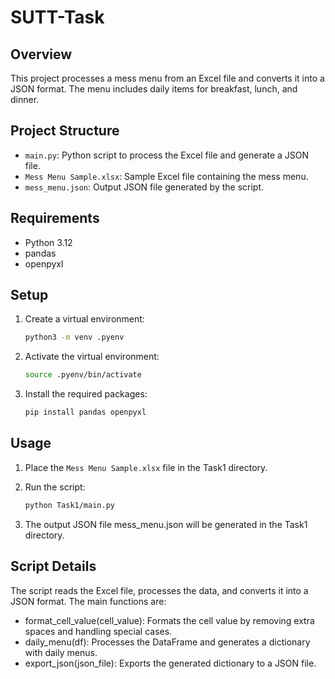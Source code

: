 # SUTT-Task

## Overview

This project processes a mess menu from an Excel file and converts it into a JSON format. The menu includes daily items for breakfast, lunch, and dinner.

## Project Structure

- `main.py`: Python script to process the Excel file and generate a JSON file.
- `Mess Menu Sample.xlsx`: Sample Excel file containing the mess menu.
- `mess_menu.json`: Output JSON file generated by the script.

## Requirements

- Python 3.12
- pandas
- openpyxl

## Setup

1. Create a virtual environment:
    ```sh
    python3 -m venv .pyenv
    ```

2. Activate the virtual environment:
    ```sh
    source .pyenv/bin/activate
    ```

3. Install the required packages:
    ```sh
    pip install pandas openpyxl
    ```

## Usage

1. Place the `Mess Menu Sample.xlsx` file in the Task1 directory.

2. Run the script:
    ```sh
    python Task1/main.py
    ```

3. The output JSON file mess_menu.json will be generated in the Task1 directory.

## Script Details

The script reads the Excel file, processes the data, and converts it into a JSON format. The main functions are:

- format_cell_value(cell_value): Formats the cell value by removing extra spaces and handling special cases.
- daily_menu(df): Processes the DataFrame and generates a dictionary with daily menus.
- export_json(json_file): Exports the generated dictionary to a JSON file.

